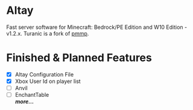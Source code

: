 # Altay
Fast server software for Minecraft: Bedrock/PE Edition and W10 Edition - v1.2.x.
Turanic is a fork of [pmmp](https://github.com/pmmp/PocketMine-MP).

# Finished & Planned Features
 - [x] Altay Configuration File
 - [x] Xbox User Id on player list
 - [ ] Anvil
 - [ ] EnchantTable  
***more...***